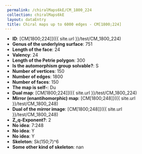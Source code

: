 ```yaml
--- 
 permalink: /chiralMaps6kE/CM_1800_224 
 collection: chiralMaps6kE
 layout: dataEntry
 title: Chiral maps up to 6000 edges - CM[1800;224]
---
```


- **ID**: [CM[1800;224]]({{ site.url }}/test/CM_1800_224)
- **Genus of the underlying surface**: 751
- **Length of the face**: 24
- **Valency**: 24
- **Length of the Petrie polygon**: 300
- **Is the automorphism group solvable?**: S
- **Number of vertices**: 150
- **Number of edges**: 1800
- **Number of faces**: 150
- **The map is self-**: Du
- **Dual map**: [CM[1800;224]]({{ site.url }}/test/CM_1800_224)
- **Mirror (enantihomorphic) map**: [CM[1800;248]]({{ site.url }}/test/CM_1800_248)
- **Dual of the mirror image**: [CM[1800;248]]({{ site.url }}/test/CM_1800_248)
- **Z_q-Exponent?**: 2
- **No idea**:  7:248
- **No idea**: Y
- **No idea**: Y
- **Skeleton**: Sk(150;7)^6
- **Some other kind of skeleton**: nan
